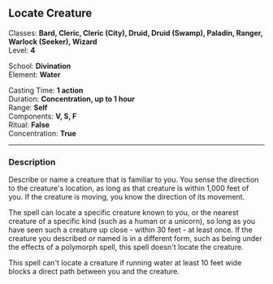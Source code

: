 ## Locate Creature

Classes: **Bard, Cleric, Cleric (City), Druid, Druid (Swamp), Paladin, Ranger, Warlock (Seeker), Wizard**  
Level: **4**  

School: **Divination**  
Element: **Water**  

Casting Time: **1 action**  
Duration: **Concentration, up to 1 hour**  
Range: **Self**  
Components: **V, S, F**  
Ritual: **False**  
Concentration: **True**  

------

### Description

Describe or name a creature that is familiar to you. You sense the direction to the creature's location, as long as that creature is within 1,000 feet of you. If the creature is moving, you know the direction of its movement.

The spell can locate a specific creature known to you, or the nearest creature of a specific kind (such as a human or a unicorn), so long as you have seen such a creature up close - within 30 feet - at least once. If the creature you described or named is in a different form, such as being under the effects of a polymorph spell, this spell doesn't locate the creature.

This spell can't locate a creature if running water at least 10 feet wide blocks a direct path between you and the creature.